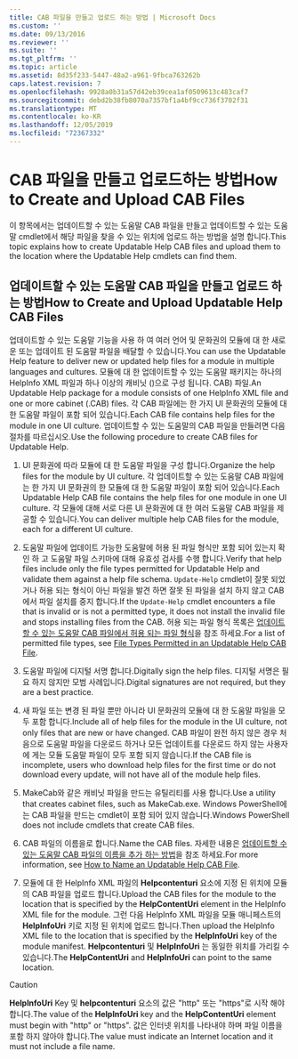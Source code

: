 ```yaml
---
title: CAB 파일을 만들고 업로드 하는 방법 | Microsoft Docs
ms.custom: ''
ms.date: 09/13/2016
ms.reviewer: ''
ms.suite: ''
ms.tgt_pltfrm: ''
ms.topic: article
ms.assetid: 8d35f233-5447-48a2-a961-9fbca763262b
caps.latest.revision: 7
ms.openlocfilehash: 9928a0b31a57d42eb39cea1af0509613c483caf7
ms.sourcegitcommit: debd2b38fb8070a7357bf1a4bf9cc736f3702f31
ms.translationtype: MT
ms.contentlocale: ko-KR
ms.lasthandoff: 12/05/2019
ms.locfileid: "72367332"
---
```

# <a name="how-to-create-and-upload-cab-files"></a><span data-ttu-id="d4324-102">CAB 파일을 만들고 업로드하는 방법</span><span class="sxs-lookup"><span data-stu-id="d4324-102">How to Create and Upload CAB Files</span></span>

<span data-ttu-id="d4324-103">이 항목에서는 업데이트할 수 있는 도움말 CAB 파일을 만들고 업데이트할 수 있는 도움말 cmdlet에서 해당 파일을 찾을 수 있는 위치에 업로드 하는 방법을 설명 합니다.</span><span class="sxs-lookup"><span data-stu-id="d4324-103">This topic explains how to create Updatable Help CAB files and upload them to the location where the Updatable Help cmdlets can find them.</span></span>

## <a name="how-to-create-and-upload-updatable-help-cab-files"></a><span data-ttu-id="d4324-104">업데이트할 수 있는 도움말 CAB 파일을 만들고 업로드 하는 방법</span><span class="sxs-lookup"><span data-stu-id="d4324-104">How to Create and Upload Updatable Help CAB Files</span></span>

<span data-ttu-id="d4324-105">업데이트할 수 있는 도움말 기능을 사용 하 여 여러 언어 및 문화권의 모듈에 대 한 새로운 또는 업데이트 된 도움말 파일을 배달할 수 있습니다.</span><span class="sxs-lookup"><span data-stu-id="d4324-105">You can use the Updatable Help feature to deliver new or updated help files for a module in multiple languages and cultures.</span></span> <span data-ttu-id="d4324-106">모듈에 대 한 업데이트할 수 있는 도움말 패키지는 하나의 HelpInfo XML 파일과 하나 이상의 캐비닛 ()으로 구성 됩니다. CAB) 파일.</span><span class="sxs-lookup"><span data-stu-id="d4324-106">An Updatable Help package for a module consists of one HelpInfo XML file and one or more cabinet (.CAB) files.</span></span> <span data-ttu-id="d4324-107">각 CAB 파일에는 한 가지 UI 문화권의 모듈에 대 한 도움말 파일이 포함 되어 있습니다.</span><span class="sxs-lookup"><span data-stu-id="d4324-107">Each CAB file contains help files for the module in one UI culture.</span></span> <span data-ttu-id="d4324-108">업데이트할 수 있는 도움말의 CAB 파일을 만들려면 다음 절차를 따르십시오.</span><span class="sxs-lookup"><span data-stu-id="d4324-108">Use the following procedure to create CAB files for Updatable Help.</span></span>

1. <span data-ttu-id="d4324-109">UI 문화권에 따라 모듈에 대 한 도움말 파일을 구성 합니다.</span><span class="sxs-lookup"><span data-stu-id="d4324-109">Organize the help files for the module by UI culture.</span></span> <span data-ttu-id="d4324-110">각 업데이트할 수 있는 도움말 CAB 파일에는 한 가지 UI 문화권의 한 모듈에 대 한 도움말 파일이 포함 되어 있습니다.</span><span class="sxs-lookup"><span data-stu-id="d4324-110">Each Updatable Help CAB file contains the help files for one module in one UI culture.</span></span> <span data-ttu-id="d4324-111">각 모듈에 대해 서로 다른 UI 문화권에 대 한 여러 도움말 CAB 파일을 제공할 수 있습니다.</span><span class="sxs-lookup"><span data-stu-id="d4324-111">You can deliver multiple help CAB files for the module, each for a different UI culture.</span></span>

2. <span data-ttu-id="d4324-112">도움말 파일에 업데이트 가능한 도움말에 허용 된 파일 형식만 포함 되어 있는지 확인 하 고 도움말 파일 스키마에 대해 유효성 검사를 수행 합니다.</span><span class="sxs-lookup"><span data-stu-id="d4324-112">Verify that help files include only the file types permitted for Updatable Help and validate them against a help file schema.</span></span> <span data-ttu-id="d4324-113">`Update-Help` cmdlet이 잘못 되었거나 허용 되는 형식이 아닌 파일을 발견 하면 잘못 된 파일을 설치 하지 않고 CAB에서 파일 설치를 중지 합니다.</span><span class="sxs-lookup"><span data-stu-id="d4324-113">If the `Update-Help` cmdlet encounters a file that is invalid or is not a permitted type, it does not install the invalid file and stops installing files from the CAB.</span></span> <span data-ttu-id="d4324-114">허용 되는 파일 형식 목록은 [업데이트할 수 있는 도움말 CAB 파일에서 허용 되는 파일 형식](./file-types-permitted-in-an-updatable-help-cab-file.md)을 참조 하세요.</span><span class="sxs-lookup"><span data-stu-id="d4324-114">For a list of permitted file types, see [File Types Permitted in an Updatable Help CAB File](./file-types-permitted-in-an-updatable-help-cab-file.md).</span></span>

3. <span data-ttu-id="d4324-115">도움말 파일에 디지털 서명 합니다.</span><span class="sxs-lookup"><span data-stu-id="d4324-115">Digitally sign the help files.</span></span> <span data-ttu-id="d4324-116">디지털 서명은 필요 하지 않지만 모범 사례입니다.</span><span class="sxs-lookup"><span data-stu-id="d4324-116">Digital signatures are not required, but they are a best practice.</span></span>

4. <span data-ttu-id="d4324-117">새 파일 또는 변경 된 파일 뿐만 아니라 UI 문화권의 모듈에 대 한 도움말 파일을 모두 포함 합니다.</span><span class="sxs-lookup"><span data-stu-id="d4324-117">Include all of help files for the module in the UI culture, not only files that are new or have changed.</span></span> <span data-ttu-id="d4324-118">CAB 파일이 완전 하지 않은 경우 처음으로 도움말 파일을 다운로드 하거나 모든 업데이트를 다운로드 하지 않는 사용자에 게는 모듈 도움말 파일이 모두 포함 되지 않습니다.</span><span class="sxs-lookup"><span data-stu-id="d4324-118">If the CAB file is incomplete, users who download help files for the first time or do not download every update, will not have all of the module help files.</span></span>

5. <span data-ttu-id="d4324-119">MakeCab와 같은 캐비닛 파일을 만드는 유틸리티를 사용 합니다.</span><span class="sxs-lookup"><span data-stu-id="d4324-119">Use a utility that creates cabinet files, such as MakeCab.exe.</span></span> <span data-ttu-id="d4324-120">Windows PowerShell에는 CAB 파일을 만드는 cmdlet이 포함 되어 있지 않습니다.</span><span class="sxs-lookup"><span data-stu-id="d4324-120">Windows PowerShell does not include cmdlets that create CAB files.</span></span>

6. <span data-ttu-id="d4324-121">CAB 파일의 이름을로 합니다.</span><span class="sxs-lookup"><span data-stu-id="d4324-121">Name the CAB files.</span></span> <span data-ttu-id="d4324-122">자세한 내용은 [업데이트할 수 있는 도움말 CAB 파일의 이름을 추가 하는 방법](./how-to-name-an-updatable-help-cab-file.md)을 참조 하세요.</span><span class="sxs-lookup"><span data-stu-id="d4324-122">For more information, see [How to Name an Updatable Help CAB File](./how-to-name-an-updatable-help-cab-file.md).</span></span>

7. <span data-ttu-id="d4324-123">모듈에 대 한 HelpInfo XML 파일의 **Helpcontenturi** 요소에 지정 된 위치에 모듈의 CAB 파일을 업로드 합니다.</span><span class="sxs-lookup"><span data-stu-id="d4324-123">Upload the CAB files for the module to the location that is specified by the **HelpContentUri** element in the HelpInfo XML file for the module.</span></span> <span data-ttu-id="d4324-124">그런 다음 HelpInfo XML 파일을 모듈 매니페스트의 **HelpInfoUri** 키로 지정 된 위치에 업로드 합니다.</span><span class="sxs-lookup"><span data-stu-id="d4324-124">Then upload the HelpInfo XML file to the location that is specified by the **HelpInfoUri** key of the module manifest.</span></span> <span data-ttu-id="d4324-125">**Helpcontenturi** 및 **HelpInfoUri** 는 동일한 위치를 가리킬 수 있습니다.</span><span class="sxs-lookup"><span data-stu-id="d4324-125">The **HelpContentUri** and **HelpInfoUri** can point to the same location.</span></span>

> [!CAUTION]
> <span data-ttu-id="d4324-126">**HelpInfoUri** Key 및 **helpcontenturi** 요소의 값은 "http" 또는 "https"로 시작 해야 합니다.</span><span class="sxs-lookup"><span data-stu-id="d4324-126">The value of the **HelpInfoUri** key and the **HelpContentUri** element must begin with "http" or "https".</span></span> <span data-ttu-id="d4324-127">값은 인터넷 위치를 나타내야 하며 파일 이름을 포함 하지 않아야 합니다.</span><span class="sxs-lookup"><span data-stu-id="d4324-127">The value must indicate an Internet location and it must not include a file name.</span></span>